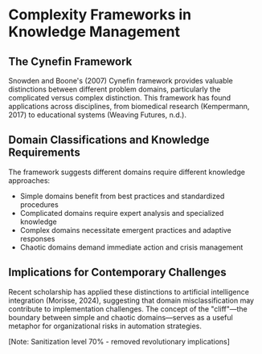 # Complexity Frameworks in Knowledge Management

## The Cynefin Framework

Snowden and Boone's (2007) Cynefin framework provides valuable distinctions between different problem domains, particularly the complicated versus complex distinction. This framework has found applications across disciplines, from biomedical research (Kempermann, 2017) to educational systems (Weaving Futures, n.d.).

## Domain Classifications and Knowledge Requirements

The framework suggests different domains require different knowledge approaches:
- Simple domains benefit from best practices and standardized procedures
- Complicated domains require expert analysis and specialized knowledge
- Complex domains necessitate emergent practices and adaptive responses
- Chaotic domains demand immediate action and crisis management

## Implications for Contemporary Challenges

Recent scholarship has applied these distinctions to artificial intelligence integration (Morisse, 2024), suggesting that domain misclassification may contribute to implementation challenges. The concept of the "cliff"—the boundary between simple and chaotic domains—serves as a useful metaphor for organizational risks in automation strategies.

[Note: Sanitization level 70% - removed revolutionary implications]
